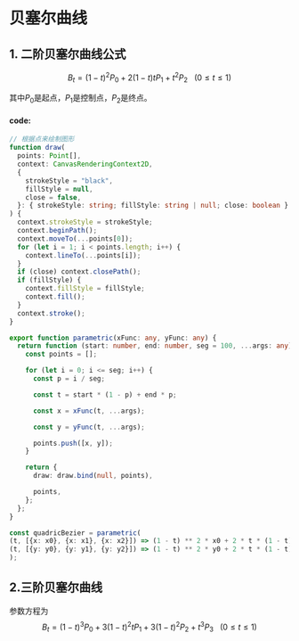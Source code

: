 # 贝塞尔曲线
## 1. 二阶贝塞尔曲线公式
$$
B_t = (1-t)^2P_0 + 2(1-t)tP_1 + t^2P_2 \ \ \   (0 \leq t \leq 1)
$$

其中$P_0$是起点，$P_1$是控制点，$P_2$是终点。
#### code:
```ts
// 根据点来绘制图形
function draw(
  points: Point[],
  context: CanvasRenderingContext2D,
  {
    strokeStyle = "black",
    fillStyle = null,
    close = false,
  }: { strokeStyle: string; fillStyle: string | null; close: boolean }
) {
  context.strokeStyle = strokeStyle;
  context.beginPath();
  context.moveTo(...points[0]);
  for (let i = 1; i < points.length; i++) {
    context.lineTo(...points[i]);
  }
  if (close) context.closePath();
  if (fillStyle) {
    context.fillStyle = fillStyle;
    context.fill();
  }
  context.stroke();
}

export function parametric(xFunc: any, yFunc: any) {
  return function (start: number, end: number, seg = 100, ...args: any) {
    const points = [];

    for (let i = 0; i <= seg; i++) {
      const p = i / seg;

      const t = start * (1 - p) + end * p;

      const x = xFunc(t, ...args);

      const y = yFunc(t, ...args);

      points.push([x, y]);
    }

    return {
      draw: draw.bind(null, points),

      points,
    };
  };
}

const quadricBezier = parametric(
(t, [{x: x0}, {x: x1}, {x: x2}]) => (1 - t) ** 2 * x0 + 2 * t * (1 - t) * x1 + t ** 2 * x2,
(t, [{y: y0}, {y: y1}, {y: y2}]) => (1 - t) ** 2 * y0 + 2 * t * (1 - t) * y1 + t ** 2 * y2,
);

```


## 2.三阶贝塞尔曲线
参数方程为
$$
B_t = (1-t)^3P_0 + 3(1-t)^2tP_1 + 3(1-t) ^ 2 P_2+ t^3P_3 \ \ \   (0 \leq t \leq 1)
$$

